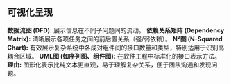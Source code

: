 ## 可视化呈现
**数据流图 (DFD):** 展示信息在不同子问题间的流动。
**依赖关系矩阵 (Dependency Matrix):** 清晰展示各项任务之间的前后置关系（强/弱依赖）。
**N²图 (N-Squared Chart):** 有效展示复杂系统中各成对组件间的接口数量和类型，特别适用于识别高耦合区域。
**UML图 (如序列图、组件图):** 在软件工程中标准化的接口表示方法。
**理由:** 图形化表示比纯文本更直观，易于理解复杂关系，便于团队沟通和发现问题。